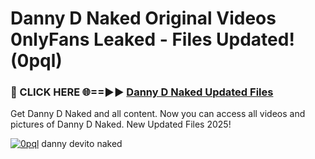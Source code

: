 # Danny D Naked Original Videos 0nlyFans Leaked - Files Updated! (0pql)

<h3>🔴 CLICK HERE 🌐==►► <a href="https://tinyurl.com/yckcrads" rel="nofollow">Danny D Naked Updated Files</a></h3>

Get Danny D Naked and all content. Now you can access all videos and pictures of Danny D Naked. New Updated Files 2025!

[![0pql](https://i.imgur.com/hpKpOFt.gif)](https://tinyurl.com/yckcrads)
danny devito naked